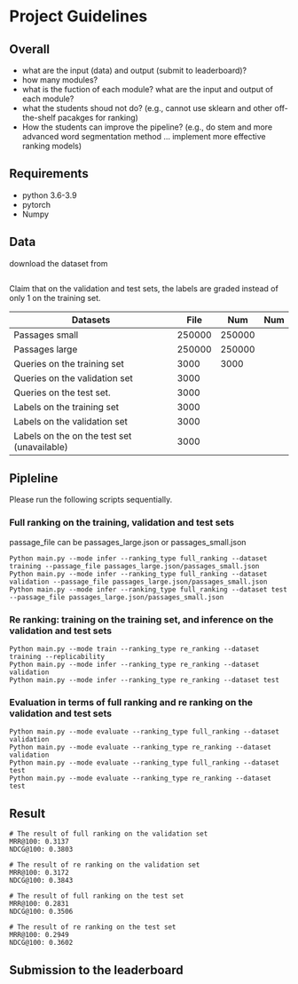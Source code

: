 # Project Guidelines

## Overall

* what are the input (data) and output (submit to leaderboard)?
* how many modules? 
* what is the fuction of each module? what are the input and output of each module?
* what the students shoud not do? (e.g., cannot use sklearn and other off-the-shelf pacakges for ranking)
* How the students can improve the pipeline? (e.g., do stem and more advanced word segmentation method ... implement more effective ranking models)

## Requirements 
* python 3.6-3.9
* pytorch 
* Numpy

## Data 
download the dataset from
```

```
Claim that on the validation and test sets, the labels are graded instead of only 1 on the training set.


| Datasets                          | File                     |Num                       |Num                       |
| ------------------                | ------------------------ |------------------------ |------------------------ |
| Passages small                    | 250000                   | 250000                   |  |
| Passages large                         | 250000                   | 250000                   |  |
| Queries on the training set       | 3000                     |3000                     |  |
| Queries on the validation set     | 3000                     |                            |  |
| Queries on the test set.          | 3000                     |                      |  |
| Labels on the training set                           | 3000                     |                   |  |
| Labels on the validation set                          | 3000                     |                   |  |
| Labels on the on the test set (unavailable)          | 3000                     |

## Pipleline
Please run the following scripts sequentially.

### Full ranking on the training, validation and test sets
passage_file can be passages_large.json or passages_small.json
```
Python main.py --mode infer --ranking_type full_ranking --dataset training --passage_file passages_large.json/passages_small.json
Python main.py --mode infer --ranking_type full_ranking --dataset validation --passage_file passages_large.json/passages_small.json
Python main.py --mode infer --ranking_type full_ranking --dataset test --passage_file passages_large.json/passages_small.json
```

### Re ranking: training on the training set, and inference on the validation and test sets
```
Python main.py --mode train --ranking_type re_ranking --dataset training --replicability 
Python main.py --mode infer --ranking_type re_ranking --dataset validation 
Python main.py --mode infer --ranking_type re_ranking --dataset test 
```

### Evaluation in terms of full ranking and re ranking on the validation and test sets
```
Python main.py --mode evaluate --ranking_type full_ranking --dataset validation
Python main.py --mode evaluate --ranking_type re_ranking --dataset validation
Python main.py --mode evaluate --ranking_type full_ranking --dataset test
Python main.py --mode evaluate --ranking_type re_ranking --dataset test
```

## Result
```
# The result of full ranking on the validation set
MRR@100: 0.3137
NDCG@100: 0.3803

# The result of re ranking on the validation set
MRR@100: 0.3172
NDCG@100: 0.3843

# The result of full ranking on the test set
MRR@100: 0.2831
NDCG@100: 0.3506

# The result of re ranking on the test set
MRR@100: 0.2949
NDCG@100: 0.3602
```
## Submission to the leaderboard
